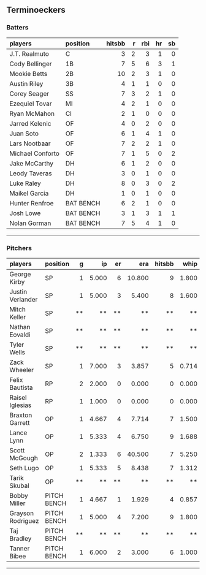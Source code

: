 ## Terminoeckers

### Batters

 
|players          |position  | hitsbb|  r| rbi| hr| sb| 
|:----------------|:---------|------:|--:|---:|--:|--:| 
|J.T. Realmuto    |C         |      3|  2|   3|  1|  0| 
|Cody Bellinger   |1B        |      7|  5|   6|  3|  1| 
|Mookie Betts     |2B        |     10|  2|   3|  1|  0| 
|Austin Riley     |3B        |      4|  1|   1|  0|  0| 
|Corey Seager     |SS        |      7|  3|   2|  1|  0| 
|Ezequiel Tovar   |MI        |      4|  2|   1|  0|  0| 
|Ryan McMahon     |CI        |      2|  1|   0|  0|  0| 
|Jarred Kelenic   |OF        |      4|  0|   2|  0|  0| 
|Juan Soto        |OF        |      6|  1|   4|  1|  0| 
|Lars Nootbaar    |OF        |      7|  2|   2|  1|  0| 
|Michael Conforto |OF        |      7|  1|   5|  0|  2| 
|Jake McCarthy    |DH        |      6|  1|   2|  0|  0| 
|Leody Taveras    |DH        |      3|  0|   1|  0|  0| 
|Luke Raley       |DH        |      8|  0|   3|  0|  2| 
|Maikel Garcia    |DH        |      1|  0|   1|  0|  0| 
|Hunter Renfroe   |BAT BENCH |      6|  2|   1|  0|  0| 
|Josh Lowe        |BAT BENCH |      3|  1|   3|  1|  1| 
|Nolan Gorman     |BAT BENCH |      7|  5|   4|  1|  0| 

* * *

### Pitchers

 
|players           |position    |  g|    ip| er|    era| hitsbb|  whip| so|  w| sv| 
|:-----------------|:-----------|--:|-----:|--:|------:|------:|-----:|--:|--:|--:| 
|George Kirby      |SP          |  1| 5.000|  6| 10.800|      9| 1.800|  4|  0|  0| 
|Justin Verlander  |SP          |  1| 5.000|  3|  5.400|      8| 1.600|  6|  0|  0| 
|Mitch Keller      |SP          | **|    **| **|     **|     **|    **| **| **| **| 
|Nathan Eovaldi    |SP          | **|    **| **|     **|     **|    **| **| **| **| 
|Tyler Wells       |SP          | **|    **| **|     **|     **|    **| **| **| **| 
|Zack Wheeler      |SP          |  1| 7.000|  3|  3.857|      5| 0.714|  7|  0|  0| 
|Felix Bautista    |RP          |  2| 2.000|  0|  0.000|      0| 0.000|  3|  0|  2| 
|Raisel Iglesias   |RP          |  1| 1.000|  0|  0.000|      0| 0.000|  0|  0|  0| 
|Braxton Garrett   |OP          |  1| 4.667|  4|  7.714|      7| 1.500|  5|  0|  0| 
|Lance Lynn        |OP          |  1| 5.333|  4|  6.750|      9| 1.688|  6|  1|  0| 
|Scott McGough     |OP          |  2| 1.333|  6| 40.500|      7| 5.250|  2|  0|  0| 
|Seth Lugo         |OP          |  1| 5.333|  5|  8.438|      7| 1.312|  5|  0|  0| 
|Tarik Skubal      |OP          | **|    **| **|     **|     **|    **| **| **| **| 
|Bobby Miller      |PITCH BENCH |  1| 4.667|  1|  1.929|      4| 0.857|  5|  0|  0| 
|Grayson Rodriguez |PITCH BENCH |  1| 5.000|  4|  7.200|      9| 1.800|  4|  0|  0| 
|Taj Bradley       |PITCH BENCH | **|    **| **|     **|     **|    **| **| **| **| 
|Tanner Bibee      |PITCH BENCH |  1| 6.000|  2|  3.000|      6| 1.000|  6|  0|  0| 


* * *


